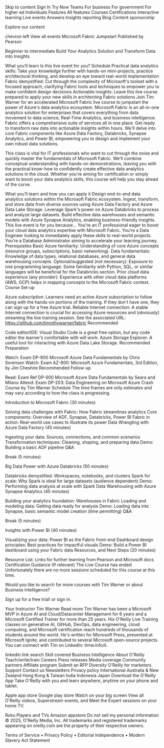Skip to content
Sign In
Try Now
Teams
For business
For government
For higher ed
Individuals
Features
All features
Courses
Certifications
Interactive learning
Live events
Answers
Insights reporting
Blog
Content sponsorship

Explore our content

chevron left
View all events
Microsoft Fabric Jumpstart
Published by Pearson

Beginner to intermediate
Build Your Analytics Solution and Transform Data into Insights

What you’ll learn
Is this live event for you?
Schedule
Practical data analytics skills: Take your knowledge further with hands-on mini-projects, practice architectural thinking, and develop an eye toward real-world implementation
Fabric demystified: Cut through the complexity of Microsoft's toolset with a focused approach, clarifying Fabric tools and techniques to empower you to make confident design decisions
Actionable insights: Leave this live course prepared to apply your new skills in architecting Fabric solutions
Join Tim Warner for an accelerated Microsoft Fabric live course to jumpstart the power of Azure's data analytics ecosystem. Microsoft Fabric is an all-in-one analytics solution for enterprises that covers everything from data movement to data science, Real-Time Analytics, and business intelligence. Fabric offers a comprehensive suite of services all in one place. Get ready to transform raw data into actionable insights within hours. We'll delve into core Fabric components like Azure Data Factory, Databricks, Synapse Analytics, and Power BI, empowering you to design and implement your own robust data solutions.

This class is vital for IT professionals who want to cut through the noise and quickly master the fundamentals of Microsoft Fabric. We'll combine conceptual understanding with hands-on demonstrations, leaving you with the practical know-how to confidently create effective data analytics solutions in the cloud. Whether you're aiming for certification or simply want to boost your data analytics skills, this course will help you stay ahead of the curve.

What you’ll learn and how you can apply it
Design end-to-end data analytics solutions within the Microsoft Fabric ecosystem.
Ingest, transform, and store data from diverse sources using Azure Data Factory and Azure Data Lake Storage.
Leverage Spark's power on Azure Databricks to process and analyze large datasets.
Build effective data warehouses and semantic models with Azure Synapse Analytics, enabling business-friendly insights.
This live event is for you because...
You're an IT professional eager to boost your cloud data analytics expertise with Microsoft Fabric.
You’re a Data Engineer looking to immediately apply these skills to real-world projects.
You’re a Database Administrator aiming to accelerate your learning journey.
Prerequisites
Basic Azure familiarity: Understanding of core Azure concepts (resource groups, subscriptions, basic networking).
Data fundamentals: Knowledge of data types, relational databases, and general data warehousing concepts.
Optional/suggested (not necessary): Exposure to one programming language: Some familiarity with Python, SQL, or similar languages will be beneficial for the Databricks section.
Prior cloud data experience (any provider): Experience with other cloud data platforms (AWS, GCP) helps in mapping concepts to the Microsoft Fabric context.
Course Set-up

Azure subscription: Learners need an active Azure subscription to follow along with the hands-on portions of the training. If they don't have one, they can sign up for a free Azure trial.
Reliable Internet connection: A stable Internet connection is crucial for accessing Azure resources and (obviously) streaming the live training session.
See the associated URL: https://github.com/timothywarner/fabric
Recommended

Code editor/IDE: Visual Studio Code is a great free option, but any code editor the learner’s comfortable with will work.
Azure Storage Explorer: A useful tool for interacting with Azure Data Lake Storage.
Recommended Preparation

Watch: Exam DP-900 Microsoft Azure Data Fundamentals by Chris Sorensen
Watch: Exam AZ-900: Microsoft Azure Fundamentals, 3rd Edition, by Jim Cheshire
Recommended Follow-up

Read: Exam Ref DP-900 Microsoft Azure Data Fundamentals by Seara and Milano
Attend: Exam DP-203: Data Engineering on Microsoft Azure Crash Course by Tim Warner
Schedule
The time frames are only estimates and may vary according to how the class is progressing.

Introduction to Microsoft Fabric (30 minutes)

Solving data challenges with Fabric: How Fabric streamlines analytics
Core components: Overview of ADF, Synapse, Databricks, Power BI
Fabric in action: Real-world use cases to illustrate its power
Data Wrangling with Azure Data Factory (45 minutes)

Ingesting your data: Sources, connections, and common scenarios
Transformation techniques: Cleaning, shaping, and preparing data
Demo: Building a basic ADF pipeline
Q&A

Break (5 minutes)

Big Data Power with Azure Databricks (50 minutes)

Databricks demystified: Workspaces, notebooks, and clusters
Spark for scale: Why Spark is ideal for large datasets (audience dependent)
Demo: Performing data analysis at scale with Spark
Data Warehousing with Azure Synapse Analytics (45 minutes)

Building your analytics foundation: Warehouses in Fabric
Loading and modeling data: Getting data ready for analysis
Demo: Loading data into Synapse, basic semantic model creation (time permitting)
Q&A

Break (5 minutes)

Insights with Power BI (40 minutes)

Visualizing your data: Power BI as the Fabric front-end
Dashboard design principles: Best practices for impactful visuals
Demo: Build a Power BI dashboard using your Fabric data
Resources, and Next Steps (20 minutes)

Resource List: Links for further learning from Pearson and Microsoft docs
Certification Guidance (If relevant)
The Live Course has ended
Unfortunately there are no more sessions scheduled for this course at this time.

Would you like to search for more courses with Tim Warner or about Business Intelligence?

Sign up for a free trial!
or sign in.

Your Instructor
Tim Warner
Read more
Tim Warner has been a Microsoft MVP in Azure AI and Cloud/Datacenter Management for 6 years and a Microsoft Certified Trainer for more than 25 years. His O'Reilly Live Training classes on generative AI, GitHub, DevOps, data engineering, cloud computing, and Microsoft certification reach hundreds of thousands of students around the world. He's written for Microsoft Press, presented at Microsoft Ignite, and contributed to several Microsoft open-source projects. You can connect with Tim on LinkedIn: timw.info/li.

linkedin
link
search
Skill covered
Business Intelligence
About O'Reilly
Teach/write/train
Careers
Press releases
Media coverage
Community partners
Affiliate program
Submit an RFP
Diversity
O’Reilly for marketers
Support
Contact us
Newsletters
Privacy policy
International
Australia & New Zealand
Hong Kong & Taiwan
India
Indonesia
Japan
Download the O'Reilly App
Take O'Reilly with you and learn anywhere, anytime on your phone and tablet.

Apple app store
Google play store
Watch on your big screen
View all O'Reilly videos, Superstream events, and Meet the Expert sessions on your home TV.

Roku Players and TVs
Amazon appstore
Do not sell my personal information
© 2025, O'Reilly Media, Inc. All trademarks and registered trademarks appearing on oreilly.com are the property of their respective owners.

Terms of Service
•
Privacy Policy
•
Editorial Independence
•
Modern Slavery Act Statement